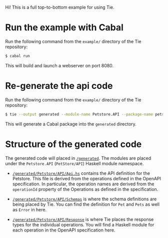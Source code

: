 
Hi! This is a full top-to-bottom example for using Tie.

# Run the example with Cabal

Run the following command from the `example/` directory of the Tie repository:

```bash
$ cabal run
```

This will build and launch a webserver on port 8080.

# Re-generate the api code

Run the following command from the `example/` directory of the Tie repository:

```bash
$ tie --output generated --module-name Petstore.API --package-name petstore-api petstore.yaml
```

This will generate a Cabal package into the `generated` directory.

# Structure of the generated code

The generated code will placed in [`/generated`](/generated). The modules are placed under the `Petstore.API` (`PetStore/API`) Haskell module namespace.

  - [`/generated/Petstore/API/Api.hs`](/generated/Petstore/API/Api.hs) contains the API definition 
    for the Petstore. This file is derived from the operations defined in the OpenAPI specification.
    In particular, the operation names are derived from the `operationId` property of the Operations
    as defined in the specification.

  - [`/generated/Petstore/API/Schemas`](/generated/Petstore/API/Schemas) is where the schema 
    definitions are being placed by Tie. You can find the definition for `Pet` and `Pets` as well as 
    `Error` in here.

  - [`/generated/Petstore/API/Response`](/generated/Petstore/API/Response) is where Tie places the 
    response types for the individual operations. You will find a Haskell module for each operation 
    in the OpenAPI specification here.